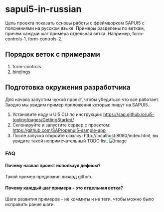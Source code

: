 # sapui5-in-russian
Цель проекта показать основы работы с фреймворком SAPUI5 с пояснениями на русском языке.
Примеры разделены по веткам, причём каждый шаг примера отдельная ветка.
Например, form-controls-1, form-controls-2.

## Порядок веток с примерами
1. form-controls
2. bindings

## Подготовка окружения разработчика
Для начала запустим чужой проект, чтобы убедиться что всё работает. Заодно мы увидим пример приложения которые пишут на SAPUI5.

1. Установите ноду и UI5 CLI по инструкции:
https://sap.github.io/ui5-tooling/pages/GettingStarted/
2. Склонируйте и запустите сервер с проектом:
https://github.com/SAP/openui5-sample-app
3. После запуска откройте ссылку: http://localhost:8080/index.html, вы увидите такой непримечательный TODO list.
![image](https://user-images.githubusercontent.com/5730634/179907900-e8c6eb36-2429-4980-972a-2d3c42f8c4bd.png)


### FAQ
#### Почему назвал проект используя дефисы?
Такой пример предложил визард github.
#### Почему каждый шаг примера - это отдельная ветка?
Шаги развития примеров - не коммиты и не теги, чтобы можно было исправить рание шаги.
